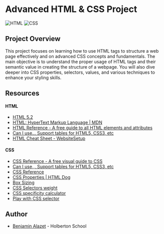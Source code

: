
# Advanced HTML & CSS Project
![HTML](https://img.shields.io/badge/-HTML-orange?logo=html5&logoColor=white)
![CSS](https://img.shields.io/badge/-CSS-blue?logo=css3&logoColor=white)

## Project Overview
This project focuses on learning how to use HTML tags to structure a web page effectively and on advanced CSS concepts and fundamentals. The main objective is to understand the proper usage of HTML tags and their semantic value in creating the structure of a webpage. You will also dive deeper into CSS properties, selectors, values, and various techniques to enhance your styling skills.

## Resources

#### HTML

- [HTML 5.2](https://intranet.hbtn.io/rltoken/vKPDYmtKXaKCHn5lpZXz7w  "HTML 5.2")
- [HTML: HyperText Markup Language | MDN](https://intranet.hbtn.io/rltoken/ZSMZYbNUWEhTarg4x5syCQ  "HTML: HyperText Markup Language | MDN")
- [HTML Reference - A free guide to all HTML elements and attributes](https://intranet.hbtn.io/rltoken/hPxzkJUCKscaZ1YgG0Xaig  "HTML Reference - A free guide to all HTML elements and attributes")
- [Can I use… Support tables for HTML5, CSS3, etc](https://intranet.hbtn.io/rltoken/C1sjK7n4YYmXjzgN07LgUg  "Can I use... Support tables for HTML5, CSS3, etc")
- [HTML Cheat Sheet - WebsiteSetup](https://intranet.hbtn.io/rltoken/33djKxCai7mwDufKGL7eCg  "HTML Cheat Sheet - WebsiteSetup")

  

#### CSS

- [CSS Reference - A free visual guide to CSS](https://intranet.hbtn.io/rltoken/_ktDSjqTMRt3pFaxKYjpmA  "CSS Reference - A free visual guide to CSS")
- [Can I use,,, Support tables for HTML5, CSS3, etc](https://intranet.hbtn.io/rltoken/9AX9sdvpIcezSuBnKttlrg  "Can I use,,, Support tables for HTML5, CSS3, etc")
- [CSS Reference](https://intranet.hbtn.io/rltoken/u0-SOhRQ9dSBO9sUs-NAmw  "CSS Reference")
- [CSS Properties | HTML Dog](https://intranet.hbtn.io/rltoken/WhK8mrHj9dcxtdnNV--xFQ  "CSS Properties | HTML Dog")
- [Box Sizing](https://intranet.hbtn.io/rltoken/f74EkDxPwhBsrHymBIiViw  "Box Sizing")
- [CSS Selectors weight](https://intranet.hbtn.io/rltoken/sbPrfJkmYNo9leItBdcCxg  "CSS Selectors weight")
- [CSS specificity calculator](https://intranet.hbtn.io/rltoken/dvVMkmdO3jJj3TYacFJXkw  "CSS specificity calculator")
- [Play with CSS selector](https://intranet.hbtn.io/rltoken/HhhSyJNnNQPrxzuyDSMAjA  "Play with CSS selector")

  
  

## Author

  

- [Benjamin Alazet](https://github.com/Yliaze) - Holberton School
